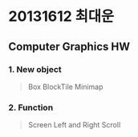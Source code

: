 # 20131612 최대운

## Computer Graphics HW

### 1. New object
> Box
> BlockTile
> Minimap

### 2. Function
> Screen Left and Right Scroll
